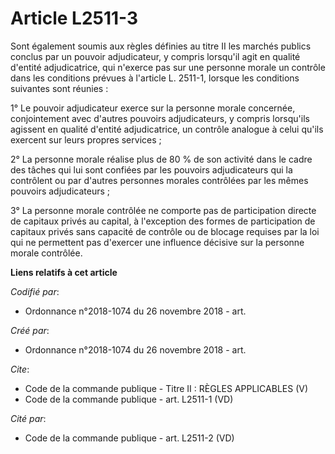 # Article L2511-3

Sont également soumis aux règles définies au titre II les marchés publics conclus par un pouvoir adjudicateur, y compris
lorsqu'il agit en qualité d'entité adjudicatrice, qui n'exerce pas sur une personne morale un contrôle dans les conditions
prévues à l'article L. 2511-1, lorsque les conditions suivantes sont réunies : 

1° Le pouvoir adjudicateur exerce sur la personne morale concernée, conjointement avec d'autres pouvoirs adjudicateurs, y
compris lorsqu'ils agissent en qualité d'entité adjudicatrice, un contrôle analogue à celui qu'ils exercent sur leurs propres
services ; 

2° La personne morale réalise plus de 80 % de son activité dans le cadre des tâches qui lui sont confiées par les pouvoirs
adjudicateurs qui la contrôlent ou par d'autres personnes morales contrôlées par les mêmes pouvoirs adjudicateurs ; 

3° La personne morale contrôlée ne comporte pas de participation directe de capitaux privés au capital, à l'exception des
formes de participation de capitaux privés sans capacité de contrôle ou de blocage requises par la loi qui ne permettent pas
d'exercer une influence décisive sur la personne morale contrôlée.

**Liens relatifs à cet article**

_Codifié par_:

  - Ordonnance n°2018-1074 du 26 novembre 2018 - art.

_Créé par_:

  - Ordonnance n°2018-1074 du 26 novembre 2018 - art.

_Cite_:

  - Code de la commande publique -  Titre II : RÈGLES APPLICABLES (V)
  - Code de la commande publique - art. L2511-1 (VD)

_Cité par_:

  - Code de la commande publique - art. L2511-2 (VD)
